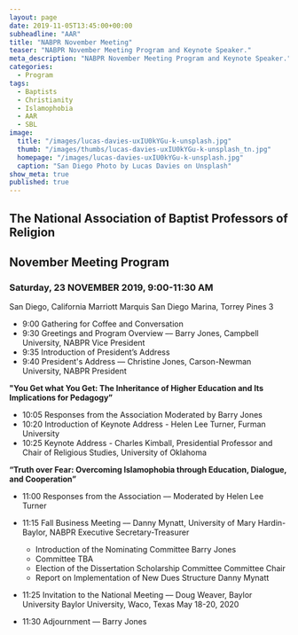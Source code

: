 ```yaml
---
layout: page
date: 2019-11-05T13:45:00+00:00
subheadline: "AAR"
title: "NABPR November Meeting"
teaser: "NABPR November Meeting Program and Keynote Speaker."
meta_description: "NABPR November Meeting Program and Keynote Speaker."
categories:
  - Program
tags:
  - Baptists
  - Christianity
  - Islamophobia
  - AAR
  - SBL
image:
  title: "/images/lucas-davies-uxIU0kYGu-k-unsplash.jpg"
  thumb: "/images/thumbs/lucas-davies-uxIU0kYGu-k-unsplash_tn.jpg"
  homepage: "/images/lucas-davies-uxIU0kYGu-k-unsplash.jpg"
  caption: "San Diego Photo by Lucas Davies on Unsplash"
show_meta: true
published: true
---
```


## The National Association of Baptist Professors of Religion
## November Meeting Program
### Saturday, 23 NOVEMBER 2019, 9:00-11:30 AM
San Diego, California
Marriott Marquis San Diego Marina, Torrey Pines 3

- 9:00 Gathering for Coffee and Conversation
- 9:30 Greetings and Program Overview –– Barry Jones, Campbell University, NABPR Vice President
- 9:35 Introduction of President’s Address
- 9:40 President's Address –– Christine Jones, Carson-Newman University, NABPR President

**"You Get what You Get: The Inheritance of Higher Education and Its Implications for Pedagogy”**

- 10:05 Responses from the Association Moderated by Barry Jones
- 10:20 Introduction of Keynote Address - Helen Lee Turner, Furman University
- 10:25 Keynote Address - Charles Kimball, Presidential Professor and Chair of Religious Studies, University of Oklahoma

**“Truth over Fear: Overcoming Islamophobia through Education, Dialogue, and Cooperation”**

- 11:00 Responses from the Association –– Moderated by Helen Lee Turner
- 11:15 Fall Business Meeting –– Danny Mynatt, University of Mary Hardin-Baylor, NABPR Executive Secretary-Treasurer
  -	Introduction of the Nominating Committee	Barry Jones
  -	Committee TBA
  -	Election of the Dissertation Scholarship Committee	Committee Chair
  -	Report on Implementation of New Dues Structure	Danny Mynatt

- 11:25 Invitation to the National Meeting –– Doug Weaver, Baylor University
Baylor University, Waco, Texas May 18-20, 2020
- 11:30 Adjournment –– Barry Jones
